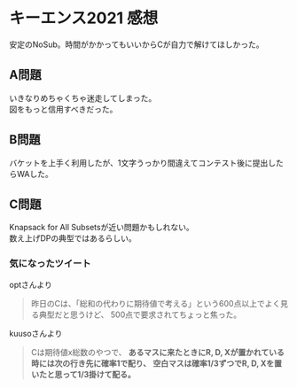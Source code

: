# キーエンス2021 感想

安定のNoSub。時間がかかってもいいからCが自力で解けてほしかった。

## A問題

いきなりめちゃくちゃ迷走してしまった。  
図をもっと信用すべきだった。

## B問題

バケットを上手く利用したが、1文字うっかり間違えてコンテスト後に提出したらWAした。

## C問題

Knapsack for All Subsetsが近い問題かもしれない。  
数え上げDPの典型ではあるらしい。

### 気になったツイート

optさんより

> 昨日のCは、「総和の代わりに期待値で考える」という600点以上でよく見る典型だと思うけど、
> 500点で要求されてちょっと焦った。

kuusoさんより

> Cは期待値x総数のやつで、
> **あるマスに来たときにR, D, Xが置かれている時には次の行き先に確率1で配り、**
> **空白マスは確率1/3ずつでR, D, Xを置いたと思って1/3掛けて配る。**

